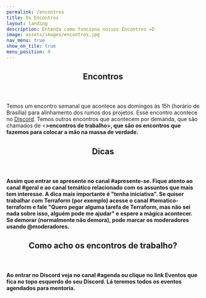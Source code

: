 ```yaml
---
permalink: /encontros
title: Os Encontros
layout: landing
description: Entenda como funciona nossos Encontros =D
image: assets/images/encontros.jpg
nav_menu: true
show_on_tile: true
menu_position: 0
---
```


<!-- Main -->
<div id="main">

<section id="encontros">
	<div class="inner">
		<header class="major">
			<h2>Encontros</h2>
		</header>
		<p>
      Temos um encontro semanal que acontece aos domingos às 15h (horário de Brasília) para alinhamento dos rumos dos projetos. Esse encontro acontece no <a href="https://discord.gg/Vsua55ZxMp">Discord</a>.
      Temos outros encontros que acontecem por demanda, que são chamados de <<strong>>encontros de trabalho</<strong>>, que são os encontros que fazemos para colocar a mão na massa de verdade.
    </p>
	</div>
</section>

<section id="dicas">
	<div class="inner">
		<header class="major">
			<h2>Dicas</h2>
		</header>
		<p>
      Assim que entrar se apresente no canal <strong>#apresente-se</strong>. Fique atento ao canal <strong>#geral</strong> e ao canal temático relacionado com os assuntos que mais tem interesse. 
      A dica mais importante é "tenha iniciativa". Se quiser trabalhar com Terraform (por exemplo) acesse o canal <strong>#tematico-terraform</strong> e fale "Quero pegar alguma tarefa de Terraform, mas não sei nada sobre isso, alguém pode me ajudar" e espere a mágica acontecer. Se demorar (normalmente não demora), pode marcar os moderadores usando <strong>@moderadores</strong>.
    </p>
	</div>
</section>

<section id="dicas">
	<div class="inner">
		<header class="major">
			<h2>Como acho os encontros de trabalho?</h2>
		</header>
		<p>
      Ao entrar no Discord veja no canal <strong>#agenda</strong> ou clique no link <strong>Eventos</strong> que fica no topo esquerdo do seu Discord. Lá teremos todos os eventos agendados para mentoria.
    </p>
	</div>
</section>


</div>
